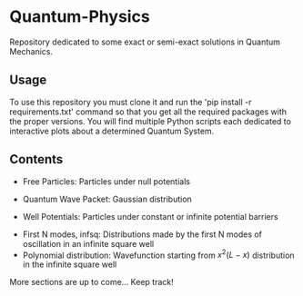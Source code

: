 # Quantum-Physics
Repository dedicated to some exact or semi-exact solutions in Quantum Mechanics.

## Usage
To use this repository you must clone it and run the 'pip install -r requirements.txt' command so that you get all the required packages with the proper versions. 
You will find multiple Python scripts each dedicated to interactive plots about a determined Quantum System.

## Contents 
* Free Particles: Particles under null potentials
 - Quantum Wave Packet: Gaussian distribution
* Well Potentials: Particles under constant or infinite potential barriers
 - First N modes, infsq: Distributions made by the first N modes of oscillation in an infinite square well
 - Polynomial distribution: Wavefunction starting from $x^2(L-x)$ distribution in the infinite square well


More sections are up to come... Keep track!
